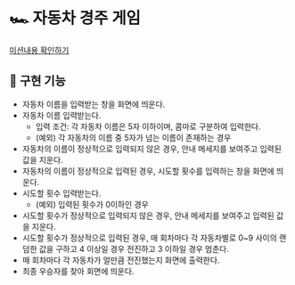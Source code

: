 # 🏎️ 자동차 경주 게임

[미션내용 확인하기](./MISSION.md)

## 🎯 구현 기능

- 자동차 이름을 입력받는 창을 화면에 띄운다.
- 자동차 이름 입력받는다.
  - 입력 조건: 각 자동차 이름은 5자 이하이며, 콤마로 구분하여 입력한다.
  - (예외) 각 자동차의 이름 중 5자가 넘는 이름이 존재하는 경우
- 자동차의 이름이 정상적으로 입력되지 않은 경우, 안내 메세지를 보여주고 입력된 값을 지운다.
- 자동차의 이름이 정상적으로 입력된 경우, 시도할 횟수를 입력하는 창을 화면에 띄운다.
- 시도할 횟수 입력받는다.
  - (예외) 입력된 횟수가 0이하인 경우
- 시도할 횟수가 정상적으로 입력되지 않은 경우, 안내 메세지를 보여주고 입력된 값을 지운다.
- 시도할 횟수가 정상적으로 입력된 경우, 매 회차마다 각 자동차별로 0~9 사이의 랜덤한 값을 구하고 4 이상일 경우 전진하고 3 이하일 경우 멈춘다.
- 매 회차마다 각 자동차가 얼만큼 전진했는지 화면에 출력한다.
- 최종 우승자를 찾아 회면에 띄운다.
